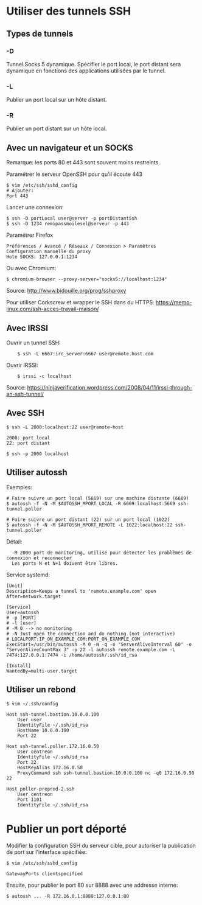 # Utiliser des tunnels SSH

## Types de tunnels

### -D

Tunnel Socks 5 dynamique. Spécifier le port local, le port distant sera dynamique en fonctions des applications utilisées
par le tunnel.

### -L

Publier un port local sur un hôte distant.

### -R

Publier un port distant sur un hôte local.

## Avec un navigateur et un SOCKS

Remarque: les ports 80 et 443 sont souvent moins restreints.

Paramétrer le serveur OpenSSH pour qu'il écoute 443

	$ vim /etc/ssh/sshd_config
	# Ajouter:
	Port 443

Lancer une connexion:

	$ ssh -D portLocal user@server -p portDistantSsh
	$ ssh -D 1234 remipassmoilesel@serveur -p 443

Paramétrer Firefox

	Préférences / Avancé / Réseaux / Connexion > Paramètres
	Configuration manuelle du proxy
	Hote SOCKS: 127.0.0.1:1234

Ou avec Chromium:

	$ chromium-browser --proxy-server="socks5://localhost:1234"

Source: http://www.bidouille.org/prog/sshproxy

Pour utiliser Corkscrew et wrapper le SSH dans du HTTPS:
https://memo-linux.com/ssh-acces-travail-maison/

## Avec IRSSI

Ouvrir un tunnel SSH:

        $ ssh -L 6667:irc_server:6667 user@remote.host.com

Ouvrir IRSSI:

        $ irssi -c localhost

Source: https://ninjaverification.wordpress.com/2008/04/11/irssi-through-an-ssh-tunnel/

## Avec SSH

	$ ssh -L 2000:localhost:22 user@remote-host

	2000: port local
	22: port distant

	$ ssh -p 2000 localhost

## Utiliser autossh

Exemples:

    # Faire suivre un port local (5669) sur une machine distante (6669)
    $ autossh -f -N -M $AUTOSSH_MPORT_LOCAL -R 6669:localhost:5669 ssh-tunnel.poller

    # Faire suivre un port distant (22) sur un port local (1022)
    $ autossh -f -N -M $AUTOSSH_MPORT_REMOTE -L 1022:localhost:22 ssh-tunnel.poller


Détail:

	  -M 2000 port de monitoring, utilisé pour détecter les problèmes de connexion et reconnecter
	  Les ports N et N+1 doivent être libres.

Service systemd: 

```
[Unit]
Description=Keeps a tunnel to 'remote.example.com' open
After=network.target

[Service]
User=autossh
# -p [PORT]
# -l [user]
# -M 0 --> no monitoring
# -N Just open the connection and do nothing (not interactive)
# LOCALPORT:IP_ON_EXAMPLE_COM:PORT_ON_EXAMPLE_COM
ExecStart=/usr/bin/autossh -M 0 -N -q -o "ServerAliveInterval 60" -o "ServerAliveCountMax 3" -p 22 -l autossh remote.example.com -L 7474:127.0.0.1:7474 -i /home/autossh/.ssh/id_rsa

[Install]
WantedBy=multi-user.target
```

## Utiliser un rebond

    $ vim ~/.ssh/config

    Host ssh-tunnel.bastion.10.0.0.100
        User user
        IdentityFile ~/.ssh/id_rsa
        HostName 10.0.0.100
        Port 22

    Host ssh-tunnel.poller.172.16.0.50
        User centreon
        IdentityFile ~/.ssh/id_rsa
        Port 22
        HostKeyAlias 172.16.0.50
        ProxyCommand ssh ssh-tunnel.bastion.10.0.0.100 nc -q0 172.16.0.50 22

    Host poller-preprod-2.ssh
        User centreon
        Port 1101
        IdentityFile ~/.ssh/id_rsa


# Publier un port déporté

Modifier la configuration SSH du serveur cible, pour autoriser la publication de port sur l'interface spécifiée:

	$ vim /etc/ssh/sshd_config

	GatewayPorts clientspecified

Ensuite, pour publier le port 80 sur 8888 avec une addresse interne:

	$ autossh ... -R 172.16.0.1:8888:127.0.0.1:80
